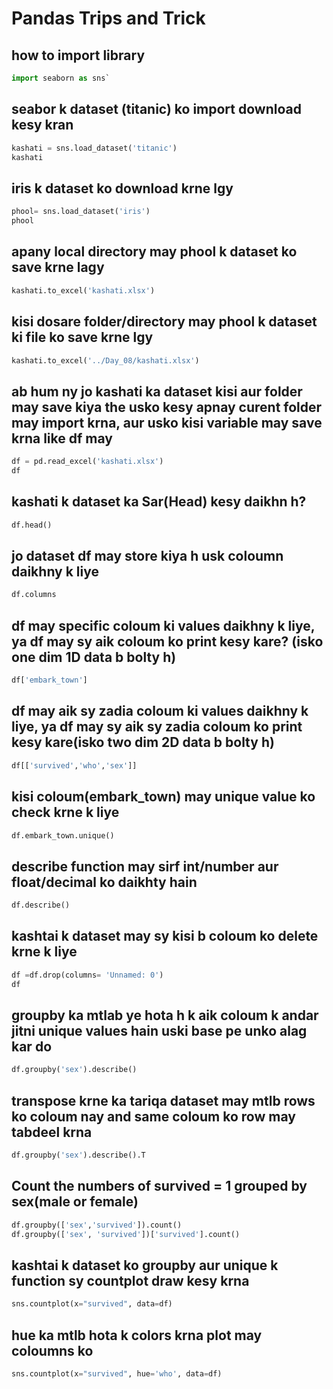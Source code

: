 
# Pandas Trips and Trick
## how to import library
```python 
import seaborn as sns`
```
## seabor k dataset (titanic) ko import download kesy kran
```python
kashati = sns.load_dataset('titanic')
kashati
```
## iris k dataset ko download krne lgy
```python
phool= sns.load_dataset('iris')
phool
```
## apany local directory may phool k dataset ko save krne lagy
```python
kashati.to_excel('kashati.xlsx')
```
## kisi dosare folder/directory may phool k dataset ki file ko save krne lgy
```python
kashati.to_excel('../Day_08/kashati.xlsx')
```
## ab hum ny jo kashati ka dataset kisi aur folder may save kiya the usko kesy apnay curent folder may import krna, aur usko kisi variable may save krna like df may
```python
df = pd.read_excel('kashati.xlsx')
df
```
## kashati k dataset ka Sar(Head) kesy daikhn h?
```python
df.head()
```
## jo dataset df may store kiya h usk coloumn daikhny k liye
```python
df.columns
```
## df may specific coloum ki values daikhny k liye, ya df may sy aik coloum ko print kesy kare? (isko one dim 1D data b bolty h)
```python
df['embark_town']
```
## df may aik sy zadia coloum ki values daikhny k liye, ya df may sy aik sy zadia coloum ko print kesy kare(isko two dim 2D data b bolty h)
```python
df[['survived','who','sex']]
```
## kisi coloum(embark_town) may unique value ko check krne k liye
```python
df.embark_town.unique()
```
## describe function may sirf int/number aur float/decimal ko daikhty hain 
```python
df.describe()
```
## kashtai k dataset may sy kisi b coloum ko delete krne k liye
```python
df =df.drop(columns= 'Unnamed: 0')
df
```
## groupby ka mtlab ye hota h k aik coloum k andar jitni unique values hain uski base pe unko alag kar do  
```python
df.groupby('sex').describe()
```
## transpose krne ka tariqa dataset may mtlb rows ko coloum nay and same coloum ko row may tabdeel krna
```python
df.groupby('sex').describe().T
```
## Count the numbers of survived = 1 grouped by sex(male or female)
```python
df.groupby(['sex','survived']).count()
df.groupby(['sex', 'survived'])['survived'].count()
```
## kashtai k dataset ko groupby aur unique k function sy countplot draw kesy krna
```python
sns.countplot(x="survived", data=df)
```
## hue ka mtlb hota k colors krna plot may coloumns ko 
```python
sns.countplot(x="survived", hue='who', data=df)
```
